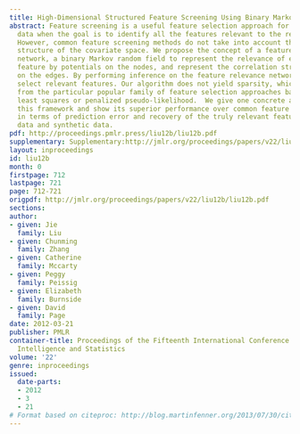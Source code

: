 ```yaml
---
title: High-Dimensional Structured Feature Screening Using Binary Markov Random Fields
abstract: Feature screening is a useful feature selection approach for high-dimensional
  data when the goal is to identify all the features relevant to the response variable.
  However, common feature screening methods do not take into account the correlation
  structure of the covariate space. We propose the concept of a feature relevance
  network, a binary Markov random field to represent the relevance of each individual
  feature by potentials on the nodes, and represent the correlation structure by potentials
  on the edges. By performing inference on the feature relevance network, we can accordingly
  select relevant features. Our algorithm does not yield sparsity, which is different
  from the particular popular family of feature selection approaches based on penalized
  least squares or penalized pseudo-likelihood.  We give one concrete algorithm under
  this framework and show its superior performance over common feature selection methods
  in terms of prediction error and recovery of the truly relevant features on real-world
  data and synthetic data.
pdf: http://proceedings.pmlr.press/liu12b/liu12b.pdf
supplementary: Supplementary:http://jmlr.org/proceedings/papers/v22/liu12b/liu12bSupple.pdf
layout: inproceedings
id: liu12b
month: 0
firstpage: 712
lastpage: 721
page: 712-721
origpdf: http://jmlr.org/proceedings/papers/v22/liu12b/liu12b.pdf
sections: 
author:
- given: Jie
  family: Liu
- given: Chunming
  family: Zhang
- given: Catherine
  family: Mccarty
- given: Peggy
  family: Peissig
- given: Elizabeth
  family: Burnside
- given: David
  family: Page
date: 2012-03-21
publisher: PMLR
container-title: Proceedings of the Fifteenth International Conference on Artificial
  Intelligence and Statistics
volume: '22'
genre: inproceedings
issued:
  date-parts:
  - 2012
  - 3
  - 21
# Format based on citeproc: http://blog.martinfenner.org/2013/07/30/citeproc-yaml-for-bibliographies/
---
```

